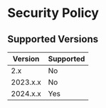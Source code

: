 # Security Policy

## Supported Versions

| Version  | Supported |
|----------|-----------|
| 2.x      | No        |
| 2023.x.x | No        |
| 2024.x.x | Yes       |
